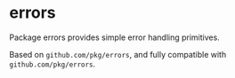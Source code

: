 # errors

Package errors provides simple error handling primitives.

Based on `github.com/pkg/errors`, and fully compatible with `github.com/pkg/errors`.